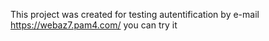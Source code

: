 
This project was created for testing  autentification by e-mail
https://webaz7.pam4.com/ you can try it
